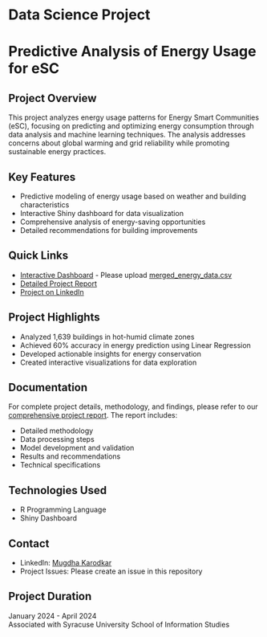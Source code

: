 # Data Science Project
# Predictive Analysis of Energy Usage for eSC

## Project Overview
This project analyzes energy usage patterns for Energy Smart Communities (eSC), focusing on predicting and optimizing energy consumption through data analysis and machine learning techniques. The analysis addresses concerns about global warming and grid reliability while promoting sustainable energy practices.

## Key Features
- Predictive modeling of energy usage based on weather and building characteristics
- Interactive Shiny dashboard for data visualization
- Comprehensive analysis of energy-saving opportunities
- Detailed recommendations for building improvements

## Quick Links
- [Interactive Dashboard](https://mugdha-karodkar.shinyapps.io/IST687_Final_Project/) - Please upload [merged_energy_data.csv](https://github.com/mkarodka/Energy-Usage-Predictive-Analysis-eSC/blob/cc80dc3e7c8921618ef6fe678a1349d37da3ea4b/merged_energy_data.csv)
- [Detailed Project Report](Project-Report.pdf)
- [Project on LinkedIn](https://linkedin.com/in/mugdha-karodkar/details/projects/)

## Project Highlights
- Analyzed 1,639 buildings in hot-humid climate zones
- Achieved 60% accuracy in energy prediction using Linear Regression
- Developed actionable insights for energy conservation
- Created interactive visualizations for data exploration

## Documentation
For complete project details, methodology, and findings, please refer to our [comprehensive project report](Project-Report.pdf). The report includes:
- Detailed methodology
- Data processing steps
- Model development and validation
- Results and recommendations
- Technical specifications

## Technologies Used
- R Programming Language
- Shiny Dashboard

## Contact
- LinkedIn: [Mugdha Karodkar](https://linkedin.com/in/mugdha-karodkar/)
- Project Issues: Please create an issue in this repository

## Project Duration
January 2024 - April 2024  
Associated with Syracuse University School of Information Studies
